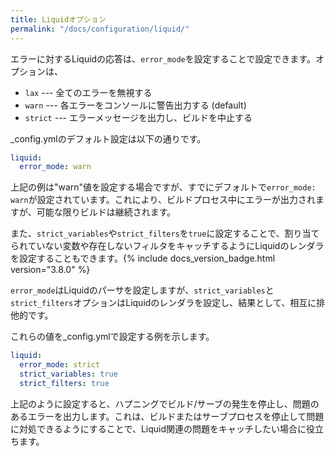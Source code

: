 ```yaml
---
title: Liquidオプション
permalink: "/docs/configuration/liquid/"
---
```

<!-- ---
title: Liquid Options
permalink: "/docs/configuration/liquid/"
--- -->

エラーに対するLiquidの応答は、`error_mode`を設定することで設定できます。オプションは、

<!-- Liquid's response to errors can be configured by setting `error_mode`. The
options are -->

- `lax` --- 全てのエラーを無視する
- `warn` --- 各エラーをコンソールに警告出力する (default)
- `strict` --- エラーメッセージを出力し、ビルドを中止する

<!-- - `lax` --- Ignore all errors.
- `warn` --- Output a warning on the console for each error. (default)
- `strict` --- Output an error message and stop the build. -->

_config.ymlのデフォルト設定は以下の通りです。
<!-- Within _config.yml, the default configuration is as follows: -->
```yaml
liquid:
  error_mode: warn
```

上記の例は"warn"値を設定する場合ですが、すでにデフォルトで`error_mode: warn`が設定されています。これにより、ビルドプロセス中にエラーが出力されますが、可能な限りビルドは継続されます。

<!-- The above example depicts the "warn" value, which is already set by default- `error_mode: warn`. This results in any issues being called out during the build process however will continue to build if possible. -->

また、`strict_variables`や`strict_filters`を`true`に設定することで、割り当てられていない変数や存在しないフィルタをキャッチするようにLiquidのレンダラを設定することもできます。{% include docs_version_badge.html version="3.8.0" %}

<!-- You can also configure Liquid's renderer to catch non-assigned variables and
non-existing filters by setting `strict_variables` and / or `strict_filters`
to `true` respectively. {% include docs_version_badge.html version="3.8.0" %} -->

`error_mode`はLiquidのパーサを設定しますが、`strict_variables`と`strict_filters`オプションはLiquidのレンダラを設定し、結果として、相互に排他的です。

<!-- Do note that while `error_mode` configures Liquid's parser, the `strict_variables`
and `strict_filters` options configure Liquid's renderer and are consequently,
mutually exclusive. -->

これらの値を_config.ymlで設定する例を示します。

<!-- An example of setting these variables within _config.yml is as follows: -->
```yaml
liquid:
  error_mode: strict
  strict_variables: true
  strict_filters: true
```

上記のように設定すると、ハプニングでビルド/サーブの発生を停止し、問題のあるエラーを出力します。これは、ビルドまたはサーブプロセスを停止して問題に対処できるようにすることで、Liquid関連の問題をキャッチしたい場合に役立ちます。

<!-- Configuring as described above will stop your build/serve from happening and call out the offending error and halt. This is helpful when desiring to catch liquid-related issues by stopping the build or serve process and allowing you to deal with any issues. -->